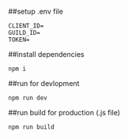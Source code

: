 ##setup .env file

```
CLIENT_ID=
GUILD_ID=
TOKEN=
```

##install dependencies
```
npm i
```

##run for devlopment
```
npm run dev
```

##run build for production (.js file)
```
npm run build
```